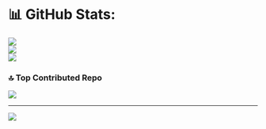 
# 📊 GitHub Stats:
![](https://github-readme-stats.vercel.app/api?username=sokosam&theme=tokyonight&hide_border=false&include_all_commits=false&count_private=false)<br/>
![](https://github-readme-streak-stats.herokuapp.com/?user=sokosam&theme=tokyonight&hide_border=false)<br/>
![](https://github-readme-stats.vercel.app/api/top-langs/?username=sokosam&theme=tokyonight&hide_border=false&include_all_commits=false&count_private=false&layout=compact)

### 🔝 Top Contributed Repo
![](https://github-contributor-stats.vercel.app/api?username=sokosam&limit=5&theme=dark&combine_all_yearly_contributions=true)

---
[![](https://visitcount.itsvg.in/api?id=sokosam&icon=0&color=0)](https://visitcount.itsvg.in)

<!-- Proudly created with GPRM ( https://gprm.itsvg.in ) -->
